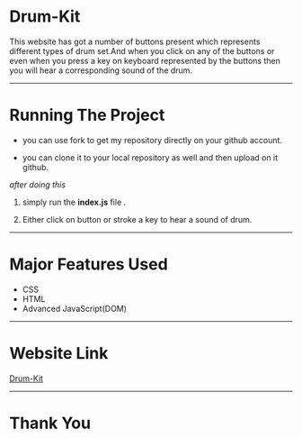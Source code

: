 # Drum-Kit

This website has got a number of buttons present which represents different types of drum set.And when you click on any of the buttons or even when you press a key on keyboard represented by the buttons then you will hear a corresponding sound of the drum.

---

# Running The Project

* you can use fork to get my repository directly on your github account.

* you can clone it to your local repository as well and then upload on it github.

*after doing this*

1. simply run the **index.js** file .

2. Either click on button or stroke a key to hear a sound of drum.


---

# Major Features Used

* CSS
* HTML
* Advanced JavaScript(DOM)

---

# Website Link

[Drum-Kit](https://sauravkumaryadav.github.io/Drum-Kit/ "DrumKit")

---

# Thank You